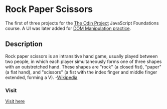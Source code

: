 # Rock Paper Scissors

The first of three projects for the [The Odin Project](https://www.theodinproject.com/lessons/foundations-rock-paper-scissors) JavaScript Foundations course. A UI was later added for [DOM Manipulation practice](https://www.theodinproject.com/lessons/foundations-revisiting-rock-paper-scissors).

## Description

Rock paper scissors is an intransitive hand game, usually played between two people, in which each player simultaneously forms one of three shapes with an outstretched hand. These shapes are "rock" (a closed fist), "paper" (a flat hand), and "scissors" (a fist with the index finger and middle finger extended, forming a V). -[Wikipedia](https://en.wikipedia.org/wiki/Rock_paper_scissors)

### Visit

[Visit here](https://abdel-rahman21.github.io/odin-rockpaperscissors/)
